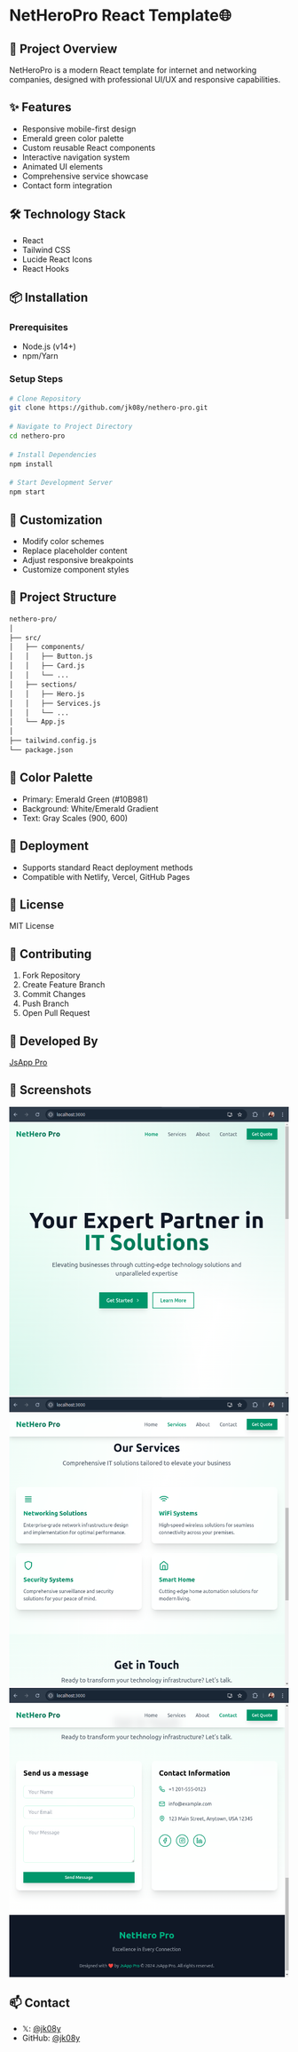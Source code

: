 # NetHeroPro React Template🌐

## 🚀 Project Overview
NetHeroPro is a modern React template for internet and networking companies, designed with professional UI/UX and responsive capabilities.

## ✨ Features
- Responsive mobile-first design
- Emerald green color palette
- Custom reusable React components
- Interactive navigation system
- Animated UI elements
- Comprehensive service showcase
- Contact form integration

## 🛠 Technology Stack
- React
- Tailwind CSS
- Lucide React Icons
- React Hooks

## 📦 Installation

### Prerequisites
- Node.js (v14+)
- npm/Yarn

### Setup Steps
```bash
# Clone Repository
git clone https://github.com/jk08y/nethero-pro.git

# Navigate to Project Directory
cd nethero-pro

# Install Dependencies
npm install

# Start Development Server
npm start

```
## 🎨 Customization

- Modify color schemes
- Replace placeholder content
- Adjust responsive breakpoints
- Customize component styles

## 📐 Project Structure

```bash
nethero-pro/
│
├── src/
│   ├── components/
│   │   ├── Button.js
│   │   ├── Card.js
│   │   └── ...
│   ├── sections/
│   │   ├── Hero.js
│   │   ├── Services.js
│   │   └── ...
│   └── App.js
│
├── tailwind.config.js
└── package.json

```

## 🌈 Color Palette
- Primary: Emerald Green (#10B981)
- Background: White/Emerald Gradient
- Text: Gray Scales (900, 600)

## 🚀 Deployment
- Supports standard React deployment methods
- Compatible with Netlify, Vercel, GitHub Pages

## 📝 License
MIT License

## 🤝 Contributing
1. Fork Repository
2. Create Feature Branch
3. Commit Changes
4. Push Branch
5. Open Pull Request

## 👥 Developed By
[JsApp Pro](https://jsapp.pro)

## 📸 Screenshots
![NetHero-pro](https://raw.githubusercontent.com/jk08y/nethero-pro/refs/heads/main/screenshots/Screenshot%20from%202024-11-18%2021-36-57.png)
![NetHero-pro](https://raw.githubusercontent.com/jk08y/nethero-pro/refs/heads/main/screenshots/Screenshot%20from%202024-11-18%2021-37-12.png)
![NetHero-pro](https://raw.githubusercontent.com/jk08y/nethero-pro/refs/heads/main/screenshots/Screenshot%20from%202024-11-18%2021-37-28.png)

## 📫 Contact

-  𝕏: [@jk08y](https://x.com/jk08y)
- GitHub: [@jk08y](https://github.com/jk08y)

